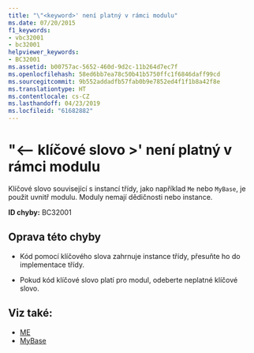 ```yaml
---
title: "\"<keyword>' není platný v rámci modulu"
ms.date: 07/20/2015
f1_keywords:
- vbc32001
- bc32001
helpviewer_keywords:
- BC32001
ms.assetid: b00757ac-5652-460d-9d2c-11b264d7ec7f
ms.openlocfilehash: 58ed6bb7ea78c50b41b5750ffc1f6846daff99cd
ms.sourcegitcommit: 9b552addadfb57fab0b9e7852ed4f1f1b8a42f8e
ms.translationtype: HT
ms.contentlocale: cs-CZ
ms.lasthandoff: 04/23/2019
ms.locfileid: "61682882"
---
```

# <a name="keyword-is-not-valid-within-a-module"></a>"\<– klíčové slovo >' není platný v rámci modulu
Klíčové slovo související s instancí třídy, jako například `Me` nebo `MyBase`, je použit uvnitř modulu. Moduly nemají dědičnosti nebo instance.  
  
 **ID chyby:** BC32001  
  
## <a name="to-correct-this-error"></a>Oprava této chyby  
  
- Kód pomocí klíčového slova zahrnuje instance třídy, přesuňte ho do implementace třídy.  
  
- Pokud kód klíčové slovo platí pro modul, odeberte neplatné klíčové slovo.  
  
## <a name="see-also"></a>Viz také:

- [ME](~/docs/visual-basic/programming-guide/program-structure/me-my-mybase-and-myclass.md#me)
- [MyBase](~/docs/visual-basic/programming-guide/program-structure/me-my-mybase-and-myclass.md#mybase)
